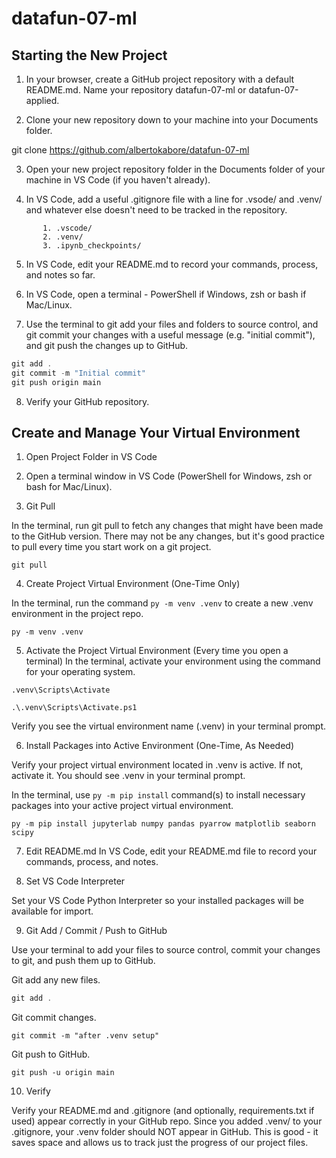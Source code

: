 # datafun-07-ml

## Starting the New Project

1. In your browser, create a GitHub project repository with a default README.md. Name your repository  datafun-07-ml or datafun-07-applied.


2. Clone your new repository down to your machine into your Documents folder. 

git clone https://github.com/albertokabore/datafun-07-ml

3. Open your new project repository folder in the Documents folder of your machine in VS Code (if you haven't already).

4. In VS Code, add a useful .gitignore file with a line for .vsode/ and .venv/ and whatever else doesn't need to be tracked in the repository.

```.gitignore
       1. .vscode/
       2. .venv/
       3. .ipynb_checkpoints/

```

5. In VS Code, edit your README.md to record your commands, process, and notes so far.

6. In VS Code, open a terminal - PowerShell if Windows, zsh or bash if Mac/Linux. 
 
 7. Use the terminal to git add your files and folders to source control, and git commit your changes with a useful message (e.g. "initial commit"), and git push the changes up to GitHub.

```PowerShell
git add .
git commit -m "Initial commit"
git push origin main
```

8. Verify your GitHub repository.

## Create and Manage Your Virtual Environment

1. Open Project Folder in VS Code

2. Open a terminal window in VS Code (PowerShell for Windows, zsh or bash for Mac/Linux).

3. Git Pull

In the terminal, run git pull to fetch any changes that might have been made to the GitHub version. There may not be any changes, but it's good practice to pull every time you start work on a git project.

```
git pull
```

4. Create Project Virtual Environment (One-Time Only)

In the terminal, run the command `py -m venv .venv` to create a new .venv environment in the project repo. 

```
py -m venv .venv
```

5. Activate the Project Virtual Environment (Every time you open a terminal)
In the terminal, activate your environment using the command for your operating system. 

```
.venv\Scripts\Activate

.\.venv\Scripts\Activate.ps1
```

Verify you see the virtual environment name (.venv) in your terminal prompt.

6. Install Packages into Active Environment (One-Time, As Needed)

Verify your project virtual environment located in .venv is active. If not, activate it. You should see .venv in your terminal prompt. 

In the terminal, use `py -m pip install` command(s) to install necessary packages into your active project virtual environment.

```
py -m pip install jupyterlab numpy pandas pyarrow matplotlib seaborn scipy
```

7. Edit README.md
In VS Code, edit your README.md file to record your commands, process, and notes.

8. Set VS Code Interpreter

Set your VS Code Python Interpreter so your installed packages will be available for import.

9. Git Add / Commit / Push to GitHub

Use your terminal to add your files to source control, commit your changes to git, and push them up to GitHub.

Git add any new files.

```PowerShell
git add .
```

Git commit changes.

```
git commit -m "after .venv setup"
```
Git push to GitHub.

```
git push -u origin main
```

10. Verify

Verify your README.md and .gitignore (and optionally, requirements.txt if used) appear correctly in your GitHub repo. Since you added .venv/ to your .gitignore, your .venv folder should NOT appear in GitHub. This is good - it saves space and allows us to track just the progress of our project files.

